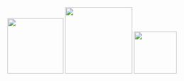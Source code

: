 
<img height="126em" src="https://github-readme-stats.vercel.app/api?username=renanmaringolo&show_icons=true&theme=dracula"/>
<img height="151em" src="https://github-readme-stats.vercel.app/api/top-langs/?username=renanmaringolo&layout=compact&theme=dracula"/>
<a href="https://github.com/renanmaringolo/appointment-clinicals">
  <img height="96em" src="https://github-readme-stats.vercel.app/api/pin/?username=renanmaringolo&repo=appointment-clinicals&theme=dracula" />
</a>

<!--
**renanmaringolo/renanmaringolo** is a ✨ _special_ ✨ repository because its `README.md` (this file) appears on your GitHub profile.

Here are some ideas to get you started:

- 🔭 I’m currently working on ...
- 🌱 I’m currently learning ...
- 👯 I’m looking to collaborate on ...
- 🤔 I’m looking for help with ...
- 💬 Ask me about ...
- 📫 How to reach me: ...
- 😄 Pronouns: ...
- ⚡ Fun fact: ...
-->

